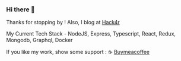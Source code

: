 ### Hi there 👋

Thanks for stopping by ! Also, I blog at [Hack4r](https://hack4r.com)

My Current Tech Stack - NodeJS, Express, Typescript, React, Redux, Mongodb, Graphql, Docker 

If you like my work, show some support : :coffee: <a href="https://www.buymeacoffee.com/sujaykundu">Buymeacoffee</a>
